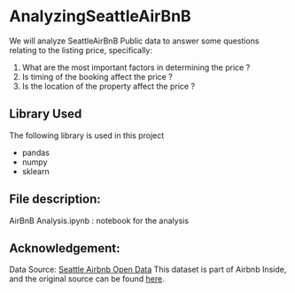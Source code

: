 # AnalyzingSeattleAirBnB
We will analyze SeattleAirBnB Public data to answer some questions relating to the listing price, specifically: 
1. What are the most important factors in determining the price ?
2. Is timing of the booking affect the price ?
3. Is the location of the property affect the price ? 

## Library Used 
The following library is used in this project
- pandas
- numpy
- sklearn

## File description:
AirBnB Analysis.ipynb : notebook for the analysis

## Acknowledgement:
Data Source: [Seattle Airbnb Open Data](https://www.kaggle.com/airbnb/seattle/data)
This dataset is part of Airbnb Inside, and the original source can be found [here](http://insideairbnb.com/get-the-data/).
